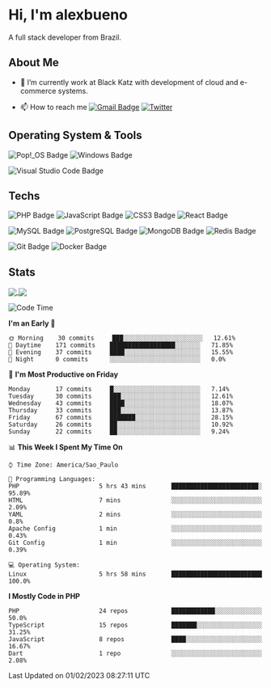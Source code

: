 # Hi, I'm alexbueno

A full stack developer from Brazil.

## About Me

- 🌱 I’m currently work at Black Katz with development of cloud and e-commerce systems.

- 📫 How to reach me [![Gmail Badge](https://img.shields.io/badge/-gmail-c14438?style=for-the-badge&logo=Gmail&logoColor=ffffff)](mailto:alexsandrofbueno@gmail.com) [![Twitter](https://img.shields.io/badge/twitter-1DA1F2.svg?style=for-the-badge&logo=twitter&logoColor=ffffff)](https://twitter.com/Alex_Bueno_7)

## Operating System & Tools

![Pop!_OS Badge](https://img.shields.io/badge/Pop!__OS-48B9C7?logo=popos&logoColor=fff&style=flat)
![Windows Badge](https://img.shields.io/badge/Windows-0078D6?logo=windows&logoColor=fff&style=flat)

![Visual Studio Code Badge](https://img.shields.io/badge/Visual%20Studio%20Code-007ACC?logo=visualstudiocode&logoColor=fff&style=flat)

## Techs

![PHP Badge](https://img.shields.io/badge/PHP-777BB4?logo=php&logoColor=fff&style=flat)
![JavaScript Badge](https://img.shields.io/badge/JavaScript-F7DF1E?logo=javascript&logoColor=000&style=flat)
![CSS3 Badge](https://img.shields.io/badge/CSS3-1572B6?logo=css3&logoColor=fff&style=flat)
![React Badge](https://img.shields.io/badge/React-61DAFB?logo=react&logoColor=000&style=flat)

![MySQL Badge](https://img.shields.io/badge/MySQL-4479A1?logo=mysql&logoColor=fff&style=flat)
![PostgreSQL Badge](https://img.shields.io/badge/PostgreSQL-4169E1?logo=postgresql&logoColor=fff&style=flat)
![MongoDB Badge](https://img.shields.io/badge/MongoDB-47A248?logo=mongodb&logoColor=fff&style=flat)
![Redis Badge](https://img.shields.io/badge/Redis-DC382D?logo=redis&logoColor=fff&style=flat)

![Git Badge](https://img.shields.io/badge/Git-F05032?logo=git&logoColor=fff&style=flat)
![Docker Badge](https://img.shields.io/badge/Docker-2496ED?logo=docker&logoColor=fff&style=flat)


## Stats

<a href="https://github.com/anuraghazra/github-readme-stats">
  <img align="center" src="https://github-readme-stats.vercel.app/api?username=alexbueno7&hide=contribs,prs&show_icons=true&theme=radical" />
</a>
<a href="https://github.com/anuraghazra/convoychat">
  <img align="center" src="https://github-readme-stats.vercel.app/api/top-langs/?username=alexbueno7" />
</a>

<!--START_SECTION:waka-->
![Code Time](http://img.shields.io/badge/Code%20Time-677%20hrs%2016%20mins-blue)

**I'm an Early 🐤** 

```text
🌞 Morning    30 commits     ███░░░░░░░░░░░░░░░░░░░░░░   12.61% 
🌆 Daytime    171 commits    ██████████████████░░░░░░░   71.85% 
🌃 Evening    37 commits     ████░░░░░░░░░░░░░░░░░░░░░   15.55% 
🌙 Night      0 commits      ░░░░░░░░░░░░░░░░░░░░░░░░░   0.0%

```
📅 **I'm Most Productive on Friday** 

```text
Monday       17 commits     █░░░░░░░░░░░░░░░░░░░░░░░░   7.14% 
Tuesday      30 commits     ███░░░░░░░░░░░░░░░░░░░░░░   12.61% 
Wednesday    43 commits     ████░░░░░░░░░░░░░░░░░░░░░   18.07% 
Thursday     33 commits     ███░░░░░░░░░░░░░░░░░░░░░░   13.87% 
Friday       67 commits     ███████░░░░░░░░░░░░░░░░░░   28.15% 
Saturday     26 commits     ██░░░░░░░░░░░░░░░░░░░░░░░   10.92% 
Sunday       22 commits     ██░░░░░░░░░░░░░░░░░░░░░░░   9.24%

```


📊 **This Week I Spent My Time On** 

```text
⌚︎ Time Zone: America/Sao_Paulo

💬 Programming Languages: 
PHP                      5 hrs 43 mins       ████████████████████████░   95.89% 
HTML                     7 mins              ░░░░░░░░░░░░░░░░░░░░░░░░░   2.09% 
YAML                     2 mins              ░░░░░░░░░░░░░░░░░░░░░░░░░   0.8% 
Apache Config            1 min               ░░░░░░░░░░░░░░░░░░░░░░░░░   0.43% 
Git Config               1 min               ░░░░░░░░░░░░░░░░░░░░░░░░░   0.39%

💻 Operating System: 
Linux                    5 hrs 58 mins       █████████████████████████   100.0%

```

**I Mostly Code in PHP** 

```text
PHP                      24 repos            ████████████░░░░░░░░░░░░░   50.0% 
TypeScript               15 repos            ███████░░░░░░░░░░░░░░░░░░   31.25% 
JavaScript               8 repos             ████░░░░░░░░░░░░░░░░░░░░░   16.67% 
Dart                     1 repo              ░░░░░░░░░░░░░░░░░░░░░░░░░   2.08%

```



 Last Updated on 01/02/2023 08:27:11 UTC
<!--END_SECTION:waka-->
